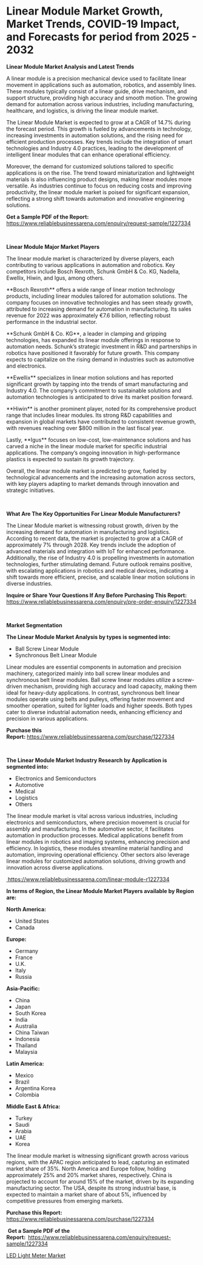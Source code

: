 <p><h1>Linear Module Market Growth, Market Trends, COVID-19 Impact, and Forecasts for period from 2025 - 2032</h1></p><p><strong>Linear Module Market Analysis and Latest Trends</strong></p>
<p><p>A linear module is a precision mechanical device used to facilitate linear movement in applications such as automation, robotics, and assembly lines. These modules typically consist of a linear guide, drive mechanism, and support structure, providing high accuracy and smooth motion. The growing demand for automation across various industries, including manufacturing, healthcare, and logistics, is driving the linear module market.</p><p>The Linear Module Market is expected to grow at a CAGR of 14.7% during the forecast period. This growth is fueled by advancements in technology, increasing investments in automation solutions, and the rising need for efficient production processes. Key trends include the integration of smart technologies and Industry 4.0 practices, leading to the development of intelligent linear modules that can enhance operational efficiency. </p><p>Moreover, the demand for customized solutions tailored to specific applications is on the rise. The trend toward miniaturization and lightweight materials is also influencing product designs, making linear modules more versatile. As industries continue to focus on reducing costs and improving productivity, the linear module market is poised for significant expansion, reflecting a strong shift towards automation and innovative engineering solutions.</p></p>
<p><strong>Get a Sample PDF of the Report:&nbsp;</strong> <a href="https://www.reliablebusinessarena.com/enquiry/request-sample/1227334?utm_campaign=1143&utm_medium=2&utm_source=Github&utm_content=ia&utm_term=18022025&utm_id=linear-module">https://www.reliablebusinessarena.com/enquiry/request-sample/1227334</a></p>
<p>&nbsp;</p>
<p><strong>Linear Module Major Market Players</strong></p>
<p><p>The linear module market is characterized by diverse players, each contributing to various applications in automation and robotics. Key competitors include Bosch Rexroth, Schunk GmbH & Co. KG, Nadella, Ewellix, Hiwin, and Igus, among others. </p><p>**Bosch Rexroth** offers a wide range of linear motion technology products, including linear modules tailored for automation solutions. The company focuses on innovative technologies and has seen steady growth, attributed to increasing demand for automation in manufacturing. Its sales revenue for 2022 was approximately €7.6 billion, reflecting robust performance in the industrial sector.</p><p>**Schunk GmbH & Co. KG**, a leader in clamping and gripping technologies, has expanded its linear module offerings in response to automation needs. Schunk’s strategic investment in R&D and partnerships in robotics have positioned it favorably for future growth. This company expects to capitalize on the rising demand in industries such as automotive and electronics.</p><p>**Ewellix** specializes in linear motion solutions and has reported significant growth by tapping into the trends of smart manufacturing and Industry 4.0. The company’s commitment to sustainable solutions and automation technologies is anticipated to drive its market position forward.</p><p>**Hiwin** is another prominent player, noted for its comprehensive product range that includes linear modules. Its strong R&D capabilities and expansion in global markets have contributed to consistent revenue growth, with revenues reaching over $800 million in the last fiscal year.</p><p>Lastly, **Igus** focuses on low-cost, low-maintenance solutions and has carved a niche in the linear module market for specific industrial applications. The company’s ongoing innovation in high-performance plastics is expected to sustain its growth trajectory.</p><p>Overall, the linear module market is predicted to grow, fueled by technological advancements and the increasing automation across sectors, with key players adapting to market demands through innovation and strategic initiatives.</p></p>
<p>&nbsp;</p>
<p><strong>What Are The Key Opportunities For Linear Module Manufacturers?</strong></p>
<p><p>The Linear Module market is witnessing robust growth, driven by the increasing demand for automation in manufacturing and logistics. According to recent data, the market is projected to grow at a CAGR of approximately 7% through 2028. Key trends include the adoption of advanced materials and integration with IoT for enhanced performance. Additionally, the rise of Industry 4.0 is propelling investments in automation technologies, further stimulating demand. Future outlook remains positive, with escalating applications in robotics and medical devices, indicating a shift towards more efficient, precise, and scalable linear motion solutions in diverse industries.</p></p>
<p><strong>Inquire or Share Your Questions If Any Before Purchasing This Report:</strong> <a href="https://www.reliablebusinessarena.com/enquiry/pre-order-enquiry/1227334?utm_campaign=1143&utm_medium=2&utm_source=Github&utm_content=ia&utm_term=18022025&utm_id=linear-module">https://www.reliablebusinessarena.com/enquiry/pre-order-enquiry/1227334</a></p>
<p>&nbsp;</p>
<p><strong>Market Segmentation</strong></p>
<p><strong>The Linear Module Market Analysis by types is segmented into:</strong></p>
<p><ul><li>Ball Screw Linear Module</li><li>Synchronous Belt Linear Module</li></ul></p>
<p><p>Linear modules are essential components in automation and precision machinery, categorized mainly into ball screw linear modules and synchronous belt linear modules. Ball screw linear modules utilize a screw-driven mechanism, providing high accuracy and load capacity, making them ideal for heavy-duty applications. In contrast, synchronous belt linear modules operate using belts and pulleys, offering faster movement and smoother operation, suited for lighter loads and higher speeds. Both types cater to diverse industrial automation needs, enhancing efficiency and precision in various applications.</p></p>
<p><strong>Purchase this Report:&nbsp;</strong><a href="https://www.reliablebusinessarena.com/purchase/1227334?utm_campaign=1143&utm_medium=2&utm_source=Github&utm_content=ia&utm_term=18022025&utm_id=linear-module">https://www.reliablebusinessarena.com/purchase/1227334</a></p>
<p>&nbsp;</p>
<p><strong>The Linear Module Market Industry Research by Application is segmented into:</strong></p>
<p><ul><li>Electronics and Semiconductors</li><li>Automotive</li><li>Medical</li><li>Logistics</li><li>Others</li></ul></p>
<p><p>The linear module market is vital across various industries, including electronics and semiconductors, where precision movement is crucial for assembly and manufacturing. In the automotive sector, it facilitates automation in production processes. Medical applications benefit from linear modules in robotics and imaging systems, enhancing precision and efficiency. In logistics, these modules streamline material handling and automation, improving operational efficiency. Other sectors also leverage linear modules for customized automation solutions, driving growth and innovation across diverse applications.</p></p>
<p><a href="https://www.reliablebusinessarena.com/linear-module-r1227334?utm_campaign=1143&utm_medium=2&utm_source=Github&utm_content=ia&utm_term=18022025&utm_id=linear-module">&nbsp;https://www.reliablebusinessarena.com/linear-module-r1227334</a></p>
<p><strong>In terms of Region, the Linear Module Market Players available by Region are:</strong></p>
<p>
    <p> <strong> North America: </strong>
        <ul>
            <li>United States</li>
            <li>Canada</li>
        </ul>
        </p> 
    <p> <strong> Europe: </strong>
        <ul>
            <li>Germany</li>
            <li>France</li>
            <li>U.K.</li>
            <li>Italy</li>
            <li>Russia</li>
        </ul>
        </p> 
    <p> <strong> Asia-Pacific: </strong>
        <ul>
            <li>China</li>
            <li>Japan</li>
            <li>South Korea</li>
            <li>India</li>
            <li>Australia</li>
            <li>China Taiwan</li>
            <li>Indonesia</li>
            <li>Thailand</li>
            <li>Malaysia</li>
        </ul>
        </p> 
    <p> <strong> Latin America: </strong>
        <ul>
            <li>Mexico</li>
            <li>Brazil</li>
            <li>Argentina Korea</li>
            <li>Colombia</li>
        </ul>
        </p> 
    <p> <strong> Middle East & Africa: </strong>
        <ul>
            <li>Turkey</li>
            <li>Saudi</li>
            <li>Arabia</li>
            <li>UAE</li>
            <li>Korea</li>
        </ul>
    </p>
    </p>
<p><p>The linear module market is witnessing significant growth across various regions, with the APAC region anticipated to lead, capturing an estimated market share of 35%. North America and Europe follow, holding approximately 25% and 20% market shares, respectively. China is projected to account for around 15% of the market, driven by its expanding manufacturing sector. The USA, despite its strong industrial base, is expected to maintain a market share of about 5%, influenced by competitive pressures from emerging markets.</p></p>
<p><strong>Purchase this Report: </strong><a href="https://www.reliablebusinessarena.com/purchase/1227334?utm_campaign=1143&utm_medium=2&utm_source=Github&utm_content=ia&utm_term=18022025&utm_id=linear-module">https://www.reliablebusinessarena.com/purchase/1227334</a></p>
<p>&nbsp;<strong>Get a Sample PDF of the Report:&nbsp;&nbsp;</strong><a href="https://www.reliablebusinessarena.com/enquiry/request-sample/1227334?utm_campaign=1143&utm_medium=2&utm_source=Github&utm_content=ia&utm_term=18022025&utm_id=linear-module">https://www.reliablebusinessarena.com/enquiry/request-sample/1227334</a></p>
<p><strong></strong></p>
<p><p><a href="https://github.com/ryanbell8967/Market-Research-Report-List-1/blob/main/led-light-meter-market.md?utm_campaign=1143&utm_medium=2&utm_source=Github&utm_content=ia&utm_term=18022025&utm_id=linear-module">LED Light Meter Market</a></p></p>